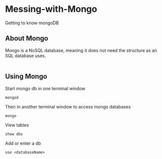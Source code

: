 # Messing-with-Mongo
Getting to know mongoDB


<h2>About Mongo</h2>
Mongo is a NoSQL database, meaning it does not need the structure as an SQL database uses. 
</br></br>

<h2>Using Mongo</h2>

Start mongo db in one terminal window

`mongod`

Then in another terminal window to access mongo databases

`mongo`

View tables

`show dbs`

Add or enter a db

`use <databaseName>`


